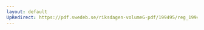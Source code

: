 ```yaml
---
layout: default
UpRedirect: https://pdf.swedeb.se/riksdagen-volumeG-pdf/199495/reg_199495/reg_199495_0176.pdf
---
```


